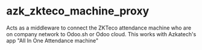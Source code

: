 # azk_zkteco_machine_proxy
Acts as a middleware to connect the ZKTeco attendance machine who are on company network to Odoo.sh or Odoo cloud. This works with Azkatech's app "All In One Attendance machine"
